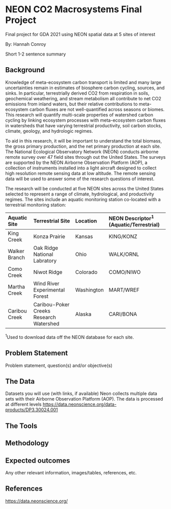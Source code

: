 # NEON CO2 Macrosystems Final Project
Final project for GDA 2021 using NEON spatial data at 5 sites of interest

By: Hannah Conroy 

Short 1-2 sentence summary

## Background
Knowledge of meta-ecosystem carbon transport is limited and many large uncertainties remain in estimates of biosphere carbon cycling, sources, and sinks. In particular, terrestrially derived CO2 from respiration in soils, geochemical weathering, and stream metabolism all contribute to net CO2 emissions from inland waters, but their relative contributions to meta-ecosystem carbon fluxes are not well-quantified across seasons or biomes.  This research will quantify multi-scale properties of watershed carbon cycling by linking ecosystem processes with meta-ecosystem carbon fluxes in watersheds that have varying terrestrial productivity, soil carbon stocks, climate, geology, and hydrologic regimes. 

To aid in this research, it will be important to understand the total biomass, the gross primary production, and the net primary production at each site. The National Ecological Observatory Network (NEON) conducts airborne remote survey over 47 field sites through out the United States. The surveys are supported by the NEON Airborne Observation Platform (AOP), a collection of instruments installed into a light aircraft designed to collect high resolution remote sensing data at low altitude. The remote sensing data will be used to answer some of the research questions of interest. 

The research will be conducted at five NEON sites across the United States selected to represent a range of climate, hydrological, and productivity regimes. The sites include an aquatic monitoring station co-located with a terrestrial monitoring station: 

|Aquatic Site     | Terrestrial Site           | Location  | NEON Descriptor<sup>1</sup> (Aquatic/Terrestrial)
| :------------- |:-------------| :-----| :---------
| King Creek      | Konza Prairie | Kansas | KING/KONZ
| Walker Branch      | Oak Ridge National Labratory | Ohio | WALK/ORNL
| Como Creek     | Niwot Ridge | Colorado | COMO/NIWO
| Martha Creek      | Wind River Experimental Forest | Washington |  MART/WREF
| Caribou Creek      | Caribou-Poker Creeks Research Watershed | Alaska | CARI/BONA

<sup>1</sup>Used to download data off the NEON database for each site.

## Problem Statement 
Problem statement, question(s) and/or objective(s)

## The Data 
Datasets you will use (with links, if available)
Neon collects multiple data sets with their Airborne Observation Platform (AOP). The data is processed at different levels 
https://data.neonscience.org/data-products/DP3.30024.001 

## The Tools


## Methodology


## Expected outcomes


Any other relevant information, images/tables, references, etc.
## References

https://data.neonscience.org/ 
